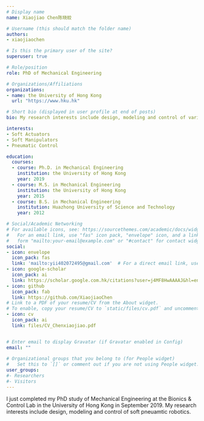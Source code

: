 ```yaml
---
# Display name
name: Xiaojiao Chen陈晓蛟

# Username (this should match the folder name)
authors:
- xiaojiaochen

# Is this the primary user of the site?
superuser: true

# Role/position
role: PhD of Mechanical Engineering

# Organizations/Affiliations
organizations:
- name: the University of Hong Kong
  url: "https://www.hku.hk"

# Short bio (displayed in user profile at end of posts)
bio: My research interests include design, modeling and control of various soft pneuamtic robotics.

interests:
- Soft Actuators
- Soft Manipulators
- Pneumatic Control

education:
  courses:
  - course: Ph.D. in Mechanical Engineering
    institution: the University of Hong Kong
    year: 2019
  - course: M.S. in Mechanical Engineering
    institution: the University of Hong Kong
    year: 2015
  - course: B.S. in Mechanical Engineering
    institution: Huazhong University of Science and Technology
    year: 2012

# Social/Academic Networking
# For available icons, see: https://sourcethemes.com/academic/docs/widgets/#icons
#   For an email link, use "fas" icon pack, "envelope" icon, and a link in the
#   form "mailto:your-email@example.com" or "#contact" for contact widget.
social:
- icon: envelope
  icon_pack: fas
  link: 'mailto:yii402072495@gmail.com'  # For a direct email link, use "mailto:test@example.org".
- icon: google-scholar
  icon_pack: ai
  link: https://scholar.google.com.hk/citations?user=j4MF8HwAAAAJ&hl=en
- icon: github
  icon_pack: fab
  link: https://github.com/XiaojiaoChen
# Link to a PDF of your resume/CV from the About widget.
# To enable, copy your resume/CV to `static/files/cv.pdf` and uncomment the lines below.  
- icon: cv
  icon_pack: ai
  link: files/CV_Chenxiaojiao.pdf


# Enter email to display Gravatar (if Gravatar enabled in Config)
email: ""
  
# Organizational groups that you belong to (for People widget)
#   Set this to `[]` or comment out if you are not using People widget.  
user_groups:
#- Researchers
#- Visitors
---
```


I just completed my PhD study of Mechanical Engineering at the Bionics & Control Lab in the University of Hong Kong in September 2019. My research interests include design, modeling and control of soft pneuamtic robotics.
